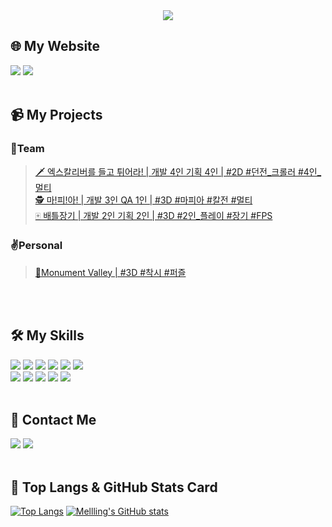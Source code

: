 <div align="center"><img src="https://github.com/user-attachments/assets/4769d902-01f2-47ec-a652-9918689e4379" /></div>  

## 🌐 My Website 
[<img src="https://img.shields.io/badge/Notion-000000?style=for-the-badge&logo=Notion&logoColor=white">](https://evanescent-field-c88.notion.site/11ae7699000180aaa5e8cf327d178df2?pvs=4) [<img src="https://img.shields.io/badge/GitHub-181717?style=for-the-badge&logo=GitHub&logoColor=white">](https://github.com/Mellling)
<br/> <br/>

## 📹 My Projects
### 🤝Team
>[🗡️ 엑스칼리버를 들고 튀어라! | 개발 4인 기획 4인 | #2D #던전_크롤러 #4인_멀티](https://github.com/Mellling/Excalibur_Project)<br/>
>[🕵️ 마!피!아! | 개발 3인 QA 1인 | #3D #마피아 #칼전 #멀티](https://github.com/Mellling/Ma-Fi-Ya-)<br/>
>[🀄 배틀장기 | 개발 2인 기획 2인 | #3D #2인_플레이 #장기 #FPS](https://github.com/Mellling/45902_BattleJanggi)

### ✌️Personal
>[🧩Monument Valley | #3D #착시 #퍼즐](https://github.com/Mellling/Monument_Valley)

<br/> <br/>

## 🛠️ My Skills
<img src="https://img.shields.io/badge/-C%23-711a86?logo=Csharp&style=for-the-badge&logoColor=white"> <img src="https://img.shields.io/badge/Unity-FFFFFF.svg?style=for-the-badge&logo=Unity&logoColor=black" /> <img src="https://img.shields.io/badge/GitHub-181717?style=for-the-badge&logo=GitHub&logoColor=white"> <img src="https://img.shields.io/badge/Visual Studio-5C2D91?style=for-the-badge&logoColor=white"> <img src="https://img.shields.io/badge/-Fork-38b6ff?logo=Fork&style=for-the-badge&logoColor=white"> <img src="https://img.shields.io/badge/Git-F05032?style=for-the-badge&logo=Git&logoColor=white"> <br/>
<img src="https://img.shields.io/badge/Photon-004480?style=for-the-badge&logo=Photon&logoColor=61DAFB"> <img src="https://img.shields.io/badge/Firebase-DD2C00?style=for-the-badge&logo=Firebase&logoColor=white"> <img src="https://img.shields.io/badge/asana-F06A6A?style=for-the-badge&logo=asana&logoColor=white"> <img src="https://img.shields.io/badge/jira-0052CC?style=for-the-badge&logo=jira&logoColor=white"> <img src="https://img.shields.io/badge/slack-4A154B?style=for-the-badge&logo=slack&logoColor=white"> 
<br/> <br/>

## 📮 Contact Me
<a href="mailto:bluebell1183@gmail.com"><img src="https://img.shields.io/badge/Gmail-EA4335?style=for-the-badge&logo=Gmail&logoColor=white"></a>
[<img src="https://img.shields.io/badge/Instagram-E4405F?style=for-the-badge&logo=Instagram&logoColor=white">](https://www.instagram.com/mellling_gamjaori?igsh=MTlpYmd4b3lpNGVmdA%3D%3D&utm_source=qr)
<br/> <br/>

## 📍 Top Langs & GitHub Stats Card
[![Top Langs](https://github-readme-stats.vercel.app/api/top-langs/?username=Mellling&layout=donut&theme=buefy&&bg_color=00000000&&icon_color=9face1&&hide_border=true)](https://github.com/Mellling/github-readme-stats) [![Mellling's GitHub stats](https://github-readme-stats.vercel.app/api?username=Mellling&include_all_commits=true&theme=buefy&&hide_border=true&&count_private=true&&bg_color=00000000)](https://github.com/Mellling/github-readme-stats)
